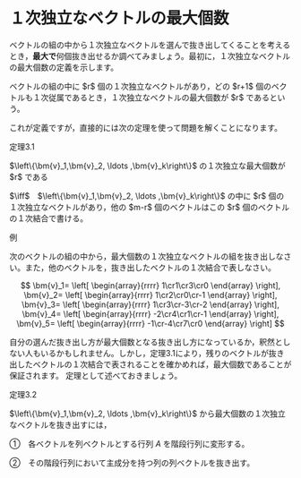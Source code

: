 # １次独立なベクトルの最大個数
<p>
ベクトルの組の中から１次独立なベクトルを選んで抜き出してくることを考えるとき，<b>最大で</b>何個抜き出せるか調べてみましょう。最初に，１次独立なベクトルの最大個数の定義を示します。
</p>

<div class="def">
<p class="def-text">
ベクトルの組の中に $r$ 個の１次独立なベクトルがあり，どの $r+1$ 個のベクトルも１次従属であるとき，１次独立なベクトルの最大個数が $r$ であるという。
</p>
</div>

これが定義ですが，直接的には次の定理を使って問題を解くことになります。
<div class="theorem">
<span class="theorem-title">定理3.1</span>
<p>
$\left\{\bm{v}_1,\bm{v}_2, \ldots ,\bm{v}_k\right\}$ の１次独立な最大個数が $r$ である
<p>
$\iff$　$\left\{\bm{v}_1,\bm{v}_2, \ldots ,\bm{v}_k\right\}$ の中に $r$ 個の１次独立なベクトルがあり，他の $m-r$ 個のベクトルはこの $r$ 個のベクトルの１次結合で書ける。
</p>
</p>
</div>

<div class="ex">
<span class="ex-circle1">例</span>
<p>
次のベクトルの組の中から，最大個数の１次独立なベクトルの組を抜き出しなさい。また，他のベクトルを，抜き出したベクトルの１次結合で表しなさい。

$$
\bm{v}_1=
\left[ \begin{array}{rrrr} 1\cr1\cr3\cr0 \end{array} \right],
\bm{v}_2=
\left[ \begin{array}{rrrr} 1\cr2\cr0\cr-1 \end{array} \right],
\bm{v}_3=
\left[ \begin{array}{rrrr} 1\cr3\cr-3\cr-2 \end{array} \right],
\bm{v}_4=
\left[ \begin{array}{rrrr} -2\cr4\cr1\cr-1 \end{array} \right],
\bm{v}_5=
\left[ \begin{array}{rrrr} -1\cr-4\cr7\cr0 \end{array} \right]
$$

</p>
</div>

自分の選んだ抜き出し方が最大個数となる抜き出し方になっているか，釈然としない人もいるかもしれません。しかし，定理3.1により，残りのベクトルが抜き出したベクトルの１次結合で表されることを確かめれば，最大個数であることが保証されます。
定理として述べておきましょう。

<div class="theorem">
<span class="theorem-title">定理3.2</span>
<p>
$\left\{\bm{v}_1,\bm{v}_2, \ldots ,\bm{v}_k\right\}$ から最大個数の１次独立なベクトルを抜き出すには，<br>

①　各ベクトルを列ベクトルとする行列 $A$ を階段行列に変形する。

②　その階段行列において主成分を持つ列の列ベクトルを抜き出す。

</p>
</div>